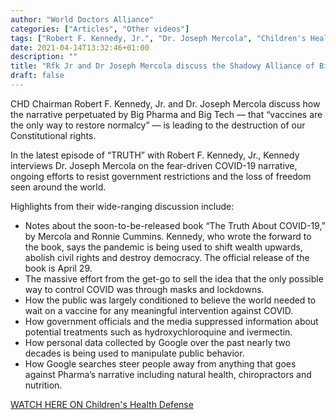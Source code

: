 ```yaml
---
author: "World Doctors Alliance"
categories: ["Articles", "Other videos"]
tags: ["Robert F. Kennedy, Jr.", "Dr. Joseph Mercola", "Children's Health Defense"]
date: 2021-04-14T13:32:46+01:00
description: ""
title: "Rfk Jr and Dr Joseph Mercola discuss the Shadowy Alliance of Big Pharma and Big Tech"
draft: false
---
```


CHD Chairman Robert F. Kennedy, Jr. and Dr. Joseph Mercola discuss how the narrative perpetuated by Big Pharma and Big Tech — that “vaccines are the only way to restore normalcy” — is leading to the destruction of our Constitutional rights.

In the latest episode of “TRUTH” with Robert F. Kennedy, Jr., Kennedy interviews Dr. Joseph Mercola on the fear-driven COVID-19 narrative, ongoing efforts to resist government restrictions and the loss of freedom seen around the world.

Highlights from their wide-ranging discussion include:

- Notes about the soon-to-be-released book “The Truth About COVID-19,” by Mercola and Ronnie Cummins. Kennedy, who wrote the forward to the book, says the pandemic is being used to shift wealth upwards, abolish civil rights and destroy democracy. The official release of the book is April 29.
- The massive effort from the get-go to sell the idea that the only possible way to control COVID was through masks and lockdowns.
- How the public was largely conditioned to believe the world needed to wait on a vaccine for any meaningful intervention against COVID.
- How government officials and the media suppressed information about potential treatments such as hydroxychloroquine and ivermectin.
- How personal data collected by Google over the past nearly two decades is being used to manipulate public behavior.
- How Google searches steer people away from anything that goes against Pharma’s narrative including natural health, chiropractors and nutrition.

[WATCH HERE ON Children's Health Defense](https://childrenshealthdefense.org/defender/truth-rfk-jr-dr-joseph-mercola-alliance-big-pharma-big-tech/)

